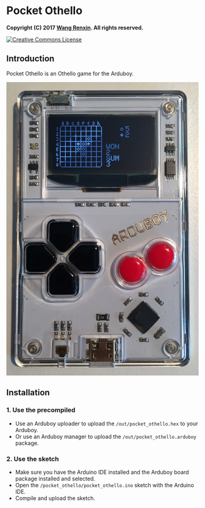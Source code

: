 # Pocket Othello

**Copyright (C) 2017 [Wang Renxin](https://github.com/paladin-t/). All rights reserved.**

<a rel="license" href="http://creativecommons.org/licenses/by-sa/4.0/"><img alt="Creative Commons License" style="border-width:0" src="https://i.creativecommons.org/l/by-sa/4.0/80x15.png" /></a>

## Introduction

Pocket Othello is an Othello game for the Arduboy.

![](docs/run.jpg)

## Installation

### 1. Use the precompiled

* Use an Arduboy uploader to upload the `/out/pocket_othello.hex` to your Arduboy.
* Or use an Arduboy manager to upload the `/out/pocket_othello.arduboy` package.

### 2. Use the sketch

* Make sure you have the Arduino IDE installed and the Arduboy board package installed and selected.
* Open the `/pocket_othello/pocket_othello.ino` sketch with the Arduino IDE.
* Compile and upload the sketch.
